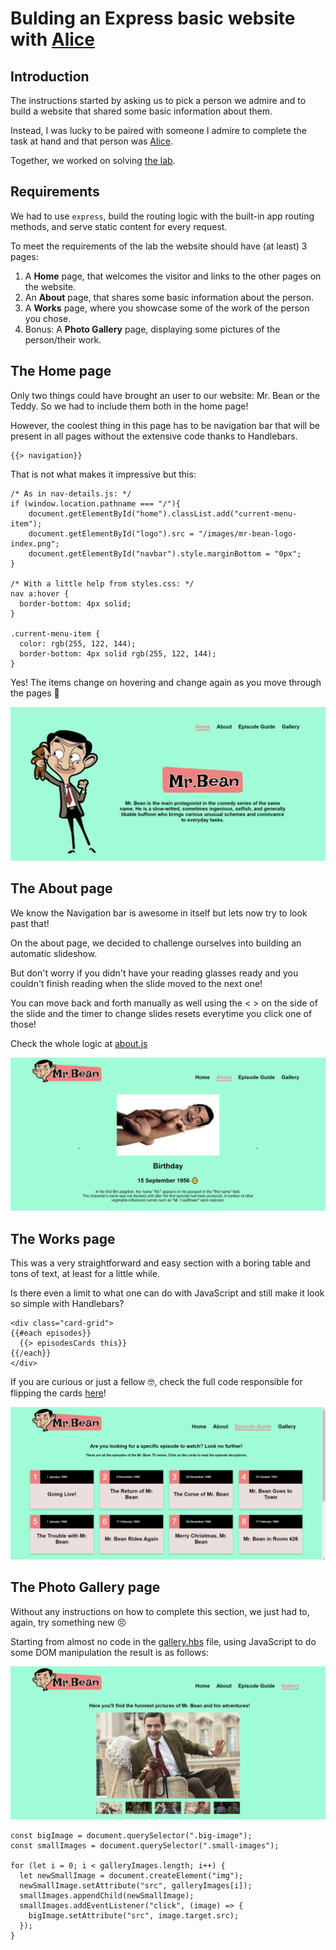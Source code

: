 # Bulding an Express basic website with [Alice](https://github.com/alice101001011)

## Introduction

The instructions started by asking us to pick a person we admire and to build a website that shared some basic information about them. 

Instead, I was lucky to be paired with someone I admire to complete the task at hand and that person was [Alice](https://github.com/alice101001011).

Together, we worked on solving [the lab](https://github.com/ironhack-labs/lab-express-basic-site).

## Requirements

We had to use `express`, build the routing logic with the built-in app routing methods, and serve static content for every request.

To meet the requirements of the lab the website should have (at least) 3 pages:

1. A **Home** page, that welcomes the visitor and links to the other pages on the website.
2. An **About** page, that shares some basic information about the person.
3. A **Works** page, where you showcase some of the work of the person you chose.
4. Bonus: A **Photo Gallery** page, displaying some pictures of the person/their work.

## The Home page

Only two things could have brought an user to our website: Mr. Bean or the Teddy. So we had to include them both in the home page! 

However, the coolest thing in this page has to be navigation bar that will be present in all pages without the extensive code thanks to Handlebars.

```
{{> navigation}}
```

That is not what makes it impressive but this:

```
/* As in nav-details.js: */
if (window.location.pathname === "/"){
    document.getElementById("home").classList.add("current-menu-item");
    document.getElementById("logo").src = "/images/mr-bean-logo-index.png";
    document.getElementById("navbar").style.marginBottom = "0px";
}

/* With a little help from styles.css: */
nav a:hover {
  border-bottom: 4px solid;
}

.current-menu-item {
  color: rgb(255, 122, 144);
  border-bottom: 4px solid rgb(255, 122, 144);
}
```

Yes! The items change on hovering and change again as you move through the pages :exploding_head:

![](/public/images/mr-bean-website-page1.png)

## The About page

We know the Navigation bar is awesome in itself but lets now try to look past that!

On the about page, we decided to challenge ourselves into building an automatic slideshow.

But don't worry if you didn't have your reading glasses ready and you couldn't finish reading when the slide moved to the next one!

You can move back and forth manually as well using the < > on the side of the slide and the timer to change slides resets everytime you click one of those!

Check the whole logic at [about.js](https://github.com/joaoMiguelInacio/lab-express-basic-site/blob/master/public/js/about.js)

![](/public/images/mr-bean-website-page2.png)

## The Works page

This was a very straightforward and easy section with a boring table and tons of text, at least for a little while. 

Is there even a limit to what one can do with JavaScript and still make it look so simple with Handlebars?

```
<div class="card-grid">
{{#each episodes}}
  {{> episodesCards this}}
{{/each}}
</div>
```

If you are curious or just a fellow :nerd_face:, check the full code responsible for flipping the cards [here](https://github.com/joaoMiguelInacio/lab-express-basic-site/blob/master/public/js/episode-cards.js)!


![](/public/images/mr-bean-website-page3.png)

## The Photo Gallery page

Without any instructions on how to complete this section, we just had to, again, try something new :persevere:

Starting from almost no code in the [gallery.hbs](https://github.com/joaoMiguelInacio/lab-express-basic-site/blob/master/views/gallery.hbs) file, using JavaScript to do some DOM manipulation the result is as follows:

![](/public/images/mr-bean-website-page4.png)

```
const bigImage = document.querySelector(".big-image");
const smallImages = document.querySelector(".small-images");

for (let i = 0; i < galleryImages.length; i++) {
  let newSmallImage = document.createElement("img");
  newSmallImage.setAttribute("src", galleryImages[i]);
  smallImages.appendChild(newSmallImage);
  smallImages.addEventListener("click", (image) => {
    bigImage.setAttribute("src", image.target.src);
  });
}
```
